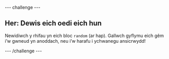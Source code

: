 \--- challenge \---

## Her: Dewis eich oedi eich hun

Newidiwch y rhifau yn eich bloc `random` (ar hap). Gallwch gyflymu eich gêm i’w gwneud yn anoddach, neu i’w harafu i ychwanegu ansicrwydd!

\--- /challenge \---